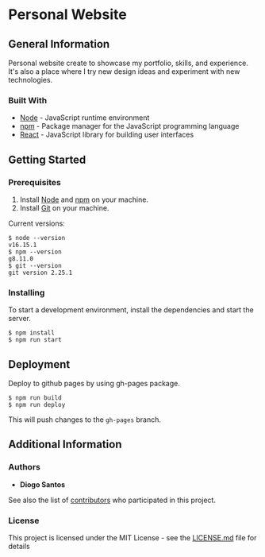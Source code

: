 # Personal Website

## General Information

Personal website create to showcase my portfolio, skills, and experience. It's also a place where I try new design ideas and experiment with new technologies.

### Built With

* [Node](https://nodejs.org/) - JavaScript runtime environment
* [npm](https://www.npmjs.com/) - Package manager for the JavaScript programming language
* [React](https://reactjs.org/) - JavaScript library for building user interfaces

## Getting Started

### Prerequisites

1. Install [Node](https://nodejs.org/en/download/) and [npm](https://www.npmjs.com/get-npm) on your machine.
2. Install [Git](https://git-scm.com/downloads) on your machine.

Current versions:
```
$ node --version
v16.15.1
$ npm --version
g8.11.0
$ git --version
git version 2.25.1
```

### Installing

To start a development environment, install the dependencies and start the server.
```
$ npm install
$ npm run start
```

## Deployment

Deploy to github pages by using gh-pages package.
```
$ npm run build
$ npm run deploy
```
This will push changes to the `gh-pages` branch.

## Additional Information

### Authors

* **Diogo Santos**

See also the list of [contributors](https://github.com/your/project/contributors) who participated in this project.

### License

This project is licensed under the MIT License - see the [LICENSE.md](LICENSE.md) file for details
